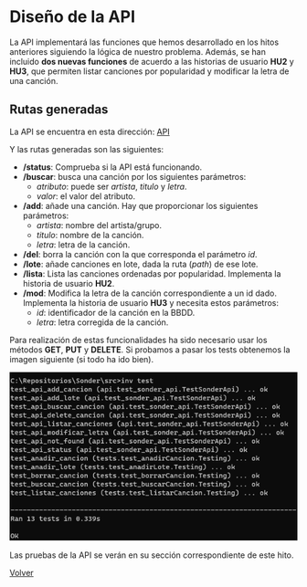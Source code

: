 # Diseño de la API

La API implementará las funciones que hemos desarrollado en los hitos anteriores siguiendo la lógica de nuestro problema. Además, se han incluido **dos nuevas funciones** de acuerdo a las historias de usuario **HU2** y **HU3**, que permiten listar canciones por popularidad y modificar la letra de una canción.

## Rutas generadas

La API se encuentra en esta dirección: [API](../../src/api/sonder_api.py)

Y las rutas generadas son las siguientes:
- **/status**: Comprueba si la API está funcionando.
- **/buscar**: busca una canción por los siguientes parámetros:
    - *atributo*: puede ser *artista*, *titulo* y *letra*.
    - *valor*: el valor del atributo.
- **/add**: añade una canción. Hay que proporcionar los siguientes parámetros:
    - *artista*: nombre del artista/grupo.
    - *titulo*: nombre de la canción.
    - *letra*: letra de la canción.
- **/del**: borra la canción con la que corresponda el parámetro *id*.
- **/lote**: añade canciones en lote, dada la ruta (*path*) de ese lote.
- **/lista**: Lista las canciones ordenadas por popularidad. Implementa la historia de usuario **HU2**.
- **/mod**: Modifica la letra de la canción correspondiente a un id dado. Implementa la historia de usuario **HU3** y necesita estos parámetros:
    - *id*: identificador de la canción en la BBDD.
    - *letra*: letra corregida de la canción.

Para realización de estas funcionalidades ha sido necesario usar los métodos **GET**, **PUT** y **DELETE**. Si probamos a pasar los tests obtenemos la imagen siguiente (si todo ha ido bien).

![tests](img/tests.png)

Las pruebas de la API se verán en su sección correspondiente de este hito.

[Volver](README.md)
